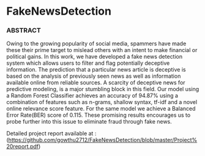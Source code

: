 # FakeNewsDetection

### ABSTRACT

Owing to the growing popularity of social media, spammers have made these their prime target to mislead others with an intent to make financial or political gains. In this work, we have developed a fake news detection system which allows users to filter and flag potentially deceptive information. The prediction that a particular news article is deceptive is based on the analysis of previously seen news as well as information available online from reliable sources. A scarcity of deceptive news for predictive modeling, is a major stumbling block in this field. Our model using a Random Forest Classifier achieves an accuracy of 94.87% using a combination of features such as n-grams, shallow syntax, tf-idf and a novel online relevance score feature. For the same model we achieve a Balanced Error Rate(BER) score of 0.115. These promising results encourages us to probe further into this issue to eliminate fraud through fake news.

Detailed project report available at : (https://github.com/gowthu2712/FakeNewsDetection/blob/master/Project%20report.pdf) 
